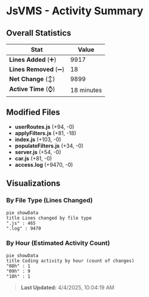 # JsVMS - Activity Summary 

## Overall Statistics

| Stat                   | Value                                                             |
| ---------------------- | ----------------------------------------------------------------- |
| **Lines Added** (➕)   | 9917                                          |
| **Lines Removed** (➖) | 18                                        |
| **Net Change** (↕)    | 9899                |
| **Active Time** (⌚)   | 18 minutes |


## Modified Files
- **userRoutes.js** (+94, -0)
- **applyFilters.js** (+81, -18)
- **index.js** (+103, -0)
- **populateFilters.js** (+34, -0)
- **server.js** (+54, -0)
- **car.js** (+81, -0)
- **access.log** (+9470, -0)

## Visualizations

### By File Type (Lines Changed)

```mermaid
pie showData
title Lines changed by file type
".js" : 465
".log" : 9470
```

### By Hour (Estimated Activity Count)

```mermaid
pie showData
title Coding activity by hour (count of changes)
"08h" : 1
"09h" : 9
"10h" : 1
```


> **Last Updated:** 4/4/2025, 10:04:19 AM